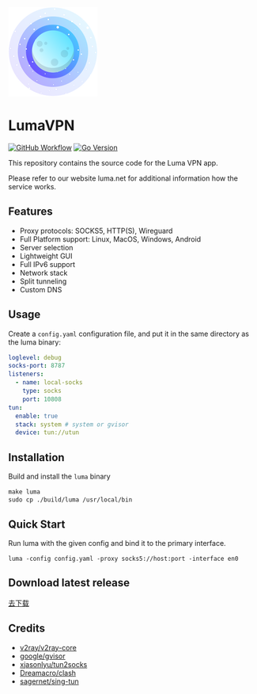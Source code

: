 ![LumaVPN](docs/icon.png)
# LumaVPN

[![GitHub Workflow][1]](https://github.com/lumavpn/luma/actions)
[![Go Version][2]](https://github.com/lumavpn/luma/blob/main/go.mod)

[1]: https://img.shields.io/github/actions/workflow/status/lumavpn/luma/dev.yml?logo=github
[2]: https://img.shields.io/github/go-mod/go-version/lumavpn/luma?logo=go

This repository contains the source code for the Luma VPN app.

Please refer to our website luma.net for additional information how the service works.

## Features

- Proxy protocols: SOCKS5, HTTP(S), Wireguard
- Full Platform support: Linux, MacOS, Windows, Android
- Server selection
- Lightweight GUI
- Full IPv6 support
- Network stack
- Split tunneling
- Custom DNS

## Usage

Create a `config.yaml` configuration file, and put it in the same directory as the luma binary:

```yaml
loglevel: debug
socks-port: 8787
listeners:
  - name: local-socks
    type: socks
    port: 10808
tun:
  enable: true
  stack: system # system or gvisor
  device: tun://utun
```

## Installation

Build and install the `luma` binary

```shell
make luma
sudo cp ./build/luma /usr/local/bin
```

## Quick Start

Run luma with the given config and bind it to the primary interface.

```shell
luma -config config.yaml -proxy socks5://host:port -interface en0
```

## Download latest release

[去下载](https://github.com/lumavpn/luma/releases)

## Credits

- [v2ray/v2ray-core](https://github.com/v2ray/v2ray-core)
- [google/gvisor](https://github.com/google/gvisor)
- [xjasonlyu/tun2socks](https://github.com/xjasonlyu/tun2socks)
- [Dreamacro/clash](https://github.com/Dreamacro/clash)
- [sagernet/sing-tun](https://github.com/sagernet/sing-tun)
